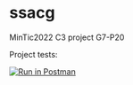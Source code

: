 # ssacg
MinTic2022 C3 project G7-P20

Project tests: 

[![Run in Postman](https://run.pstmn.io/button.svg)](https://app.getpostman.com/run-collection/17802393-9be2e0e4-92dc-40b7-8430-42b158158e91?action=collection%2Ffork&collection-url=entityId%3D17802393-9be2e0e4-92dc-40b7-8430-42b158158e91%26entityType%3Dcollection%26workspaceId%3D5b6cdc8d-337f-4d94-8063-6a41371e1168)
